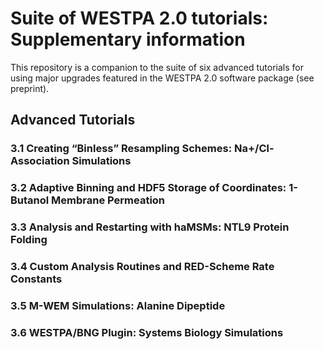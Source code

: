 # Suite of WESTPA 2.0 tutorials: Supplementary information
This repository is a companion to the suite of six advanced tutorials for using major upgrades featured in the WESTPA 2.0 software package (see preprint).

## Advanced Tutorials
### 3.1 Creating “Binless” Resampling Schemes: Na+/Cl- Association Simulations
### 3.2 Adaptive Binning and HDF5 Storage of Coordinates: 1-Butanol Membrane Permeation
### 3.3 Analysis and Restarting with haMSMs: NTL9 Protein Folding
### 3.4 Custom Analysis Routines and RED-Scheme Rate Constants 
### 3.5 M-WEM Simulations: Alanine Dipeptide
### 3.6 WESTPA/BNG Plugin: Systems Biology Simulations

